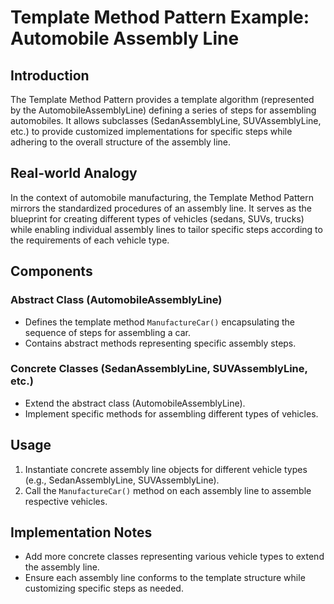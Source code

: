 # Template Method Pattern Example: Automobile Assembly Line

## Introduction

The Template Method Pattern provides a template algorithm (represented by the AutomobileAssemblyLine) defining a series of steps for assembling automobiles. It allows subclasses (SedanAssemblyLine, SUVAssemblyLine, etc.) to provide customized implementations for specific steps while adhering to the overall structure of the assembly line.

## Real-world Analogy

In the context of automobile manufacturing, the Template Method Pattern mirrors the standardized procedures of an assembly line. It serves as the blueprint for creating different types of vehicles (sedans, SUVs, trucks) while enabling individual assembly lines to tailor specific steps according to the requirements of each vehicle type.

## Components

### Abstract Class (AutomobileAssemblyLine)

- Defines the template method `ManufactureCar()` encapsulating the sequence of steps for assembling a car.
- Contains abstract methods representing specific assembly steps.

### Concrete Classes (SedanAssemblyLine, SUVAssemblyLine, etc.)

- Extend the abstract class (AutomobileAssemblyLine).
- Implement specific methods for assembling different types of vehicles.
  
## Usage

1. Instantiate concrete assembly line objects for different vehicle types (e.g., SedanAssemblyLine, SUVAssemblyLine).
2. Call the `ManufactureCar()` method on each assembly line to assemble respective vehicles.

## Implementation Notes

- Add more concrete classes representing various vehicle types to extend the assembly line.
- Ensure each assembly line conforms to the template structure while customizing specific steps as needed.